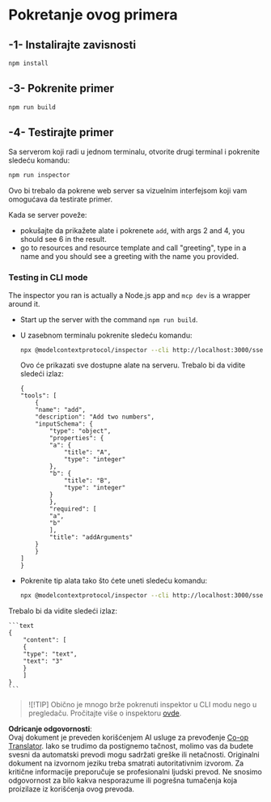 <!--
CO_OP_TRANSLATOR_METADATA:
{
  "original_hash": "7fab17bf59e2eb82a5aeef03ad977d31",
  "translation_date": "2025-05-17T12:13:20+00:00",
  "source_file": "03-GettingStarted/05-sse-server/solution/typescript/README.md",
  "language_code": "sr"
}
-->
# Pokretanje ovog primera

## -1- Instalirajte zavisnosti

```bash
npm install
```

## -3- Pokrenite primer

```bash
npm run build
```

## -4- Testirajte primer

Sa serverom koji radi u jednom terminalu, otvorite drugi terminal i pokrenite sledeću komandu:

```bash
npm run inspector
```

Ovo bi trebalo da pokrene web server sa vizuelnim interfejsom koji vam omogućava da testirate primer.

Kada se server poveže:

- pokušajte da prikažete alate i pokrenete `add`, with args 2 and 4, you should see 6 in the result.
- go to resources and resource template and call "greeting", type in a name and you should see a greeting with the name you provided.

### Testing in CLI mode

The inspector you ran is actually a Node.js app and `mcp dev` is a wrapper around it. 

- Start up the server with the command `npm run build`.

- U zasebnom terminalu pokrenite sledeću komandu:

    ```bash
    npx @modelcontextprotocol/inspector --cli http://localhost:3000/sse --method tools/list
    ```

    Ovo će prikazati sve dostupne alate na serveru. Trebalo bi da vidite sledeći izlaz:

    ```text
    {
    "tools": [
        {
        "name": "add",
        "description": "Add two numbers",
        "inputSchema": {
            "type": "object",
            "properties": {
            "a": {
                "title": "A",
                "type": "integer"
            },
            "b": {
                "title": "B",
                "type": "integer"
            }
            },
            "required": [
            "a",
            "b"
            ],
            "title": "addArguments"
        }
        }
    ]
    }
    ```

- Pokrenite tip alata tako što ćete uneti sledeću komandu:

    ```bash
    npx @modelcontextprotocol/inspector --cli http://localhost:3000/sse --method tools/call --tool-name add --tool-arg a=1 --tool-arg b=2
    ```

Trebalo bi da vidite sledeći izlaz:

    ```text
    {
        "content": [
        {
        "type": "text",
        "text": "3"
        }
        ]
    }
    ```

> ![!TIP]
> Obično je mnogo brže pokrenuti inspektor u CLI modu nego u pregledaču.
> Pročitajte više o inspektoru [ovde](https://github.com/modelcontextprotocol/inspector).

**Odricanje odgovornosti**:  
Ovaj dokument je preveden korišćenjem AI usluge za prevođenje [Co-op Translator](https://github.com/Azure/co-op-translator). Iako se trudimo da postignemo tačnost, molimo vas da budete svesni da automatski prevodi mogu sadržati greške ili netačnosti. Originalni dokument na izvornom jeziku treba smatrati autoritativnim izvorom. Za kritične informacije preporučuje se profesionalni ljudski prevod. Ne snosimo odgovornost za bilo kakva nesporazume ili pogrešna tumačenja koja proizilaze iz korišćenja ovog prevoda.